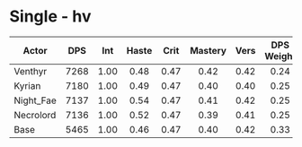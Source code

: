 # Single - hv
| Actor | DPS | Int | Haste | Crit | Mastery | Vers | DPS Weight |
|---|:---:|:---:|:---:|:---:|:---:|:---:|:---:|
|Venthyr|7268|1.00|0.48|0.47|0.42|0.42|0.24|
|Kyrian|7180|1.00|0.49|0.47|0.40|0.40|0.25|
|Night_Fae|7137|1.00|0.54|0.47|0.41|0.42|0.25|
|Necrolord|7136|1.00|0.52|0.47|0.39|0.41|0.25|
|Base|5465|1.00|0.46|0.47|0.40|0.42|0.33|

